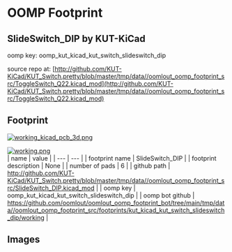 # OOMP Footprint  
## SlideSwitch_DIP  by KUT-KiCad  
  
oomp key: oomp_kut_kicad_kut_switch_slideswitch_dip  
  
source repo at: [http://github.com/KUT-KiCad/KUT_Switch.pretty/blob/master/tmp/data//oomlout_oomp_footprint_src/ToggleSwitch_Q22.kicad_mod](http://github.com/KUT-KiCad/KUT_Switch.pretty/blob/master/tmp/data//oomlout_oomp_footprint_src/ToggleSwitch_Q22.kicad_mod)  
## Footprint  
  
[![working_kicad_pcb_3d.png](working_kicad_pcb_3d_600.png)](working_kicad_pcb_3d.png)  
  
[![working.png](working_600.png)](working.png)  
| name | value | 
| --- | --- | 
| footprint name | SlideSwitch_DIP | 
| footprint description | None | 
| number of pads | 6 | 
| github path | http://github.com/KUT-KiCad/KUT_Switch.pretty/blob/master/tmp/data//oomlout_oomp_footprint_src/SlideSwitch_DIP.kicad_mod | 
| oomp key | oomp_kut_kicad_kut_switch_slideswitch_dip | 
| oomp bot github | https://github.com/oomlout/oomlout_oomp_footprint_bot/tree/main/tmp/data//oomlout_oomp_footprint_src/footprints/kut_kicad_kut_switch_slideswitch_dip/working | 
## Images  
